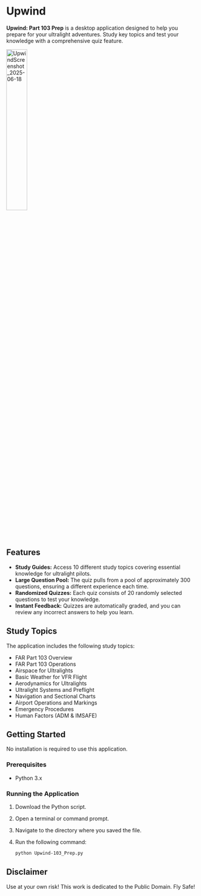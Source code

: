 # Upwind
**Upwind: Part 103 Prep** is a desktop application designed to help you prepare for your ultralight adventures. Study key topics and test your knowledge with a comprehensive quiz feature.

<img src="https://github.com/user-attachments/assets/55d73c47-bc81-4187-a7ff-83f8ef95095a" alt="UpwindScreenshot_2025-06-18" width="33%"/>

## Features

*   **Study Guides:** Access 10 different study topics covering essential knowledge for ultralight pilots.
*   **Large Question Pool:** The quiz pulls from a pool of approximately 300 questions, ensuring a different experience each time.
*   **Randomized Quizzes:** Each quiz consists of 20 randomly selected questions to test your knowledge.
*   **Instant Feedback:** Quizzes are automatically graded, and you can review any incorrect answers to help you learn.

## Study Topics

The application includes the following study topics:

*   FAR Part 103 Overview
*   FAR Part 103 Operations
*   Airspace for Ultralights
*   Basic Weather for VFR Flight
*   Aerodynamics for Ultralights
*   Ultralight Systems and Preflight
*   Navigation and Sectional Charts
*   Airport Operations and Markings
*   Emergency Procedures
*   Human Factors (ADM & IMSAFE)

## Getting Started

No installation is required to use this application.

### Prerequisites

*   Python 3.x

### Running the Application

1.  Download the Python script.
2.  Open a terminal or command prompt.
3.  Navigate to the directory where you saved the file.
4.  Run the following command:

    ```bash
    python Upwind-103_Prep.py
    ```

## Disclaimer

Use at your own risk! This work is dedicated to the Public Domain. Fly Safe!
